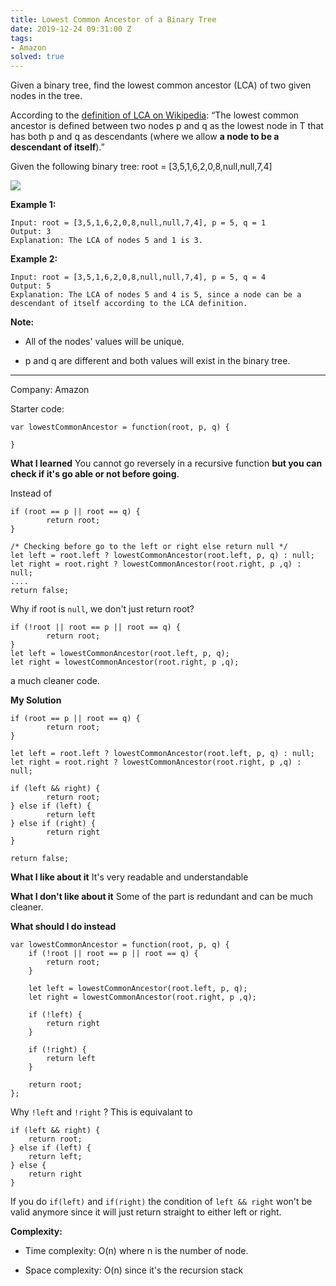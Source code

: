 ```yaml
---
title: Lowest Common Ancestor of a Binary Tree
date: 2019-12-24 09:31:00 Z
tags:
- Amazon
solved: true
---
```


Given a binary tree, find the lowest common ancestor (LCA) of two given nodes in the tree.

According to the [definition of LCA on Wikipedia](https://en.wikipedia.org/wiki/Lowest_common_ancestor): “The lowest common ancestor is defined between two nodes p and q as the lowest node in T that has both p and q as descendants (where we allow **a node to be a descendant of itself**).”

Given the following binary tree: root = \[3,5,1,6,2,0,8,null,null,7,4\]

![](https://assets.leetcode.com/uploads/2018/12/14/binarytree.png)

**Example 1:**

    Input: root = [3,5,1,6,2,0,8,null,null,7,4], p = 5, q = 1
    Output: 3
    Explanation: The LCA of nodes 5 and 1 is 3.
    

**Example 2:**

    Input: root = [3,5,1,6,2,0,8,null,null,7,4], p = 5, q = 4
    Output: 5
    Explanation: The LCA of nodes 5 and 4 is 5, since a node can be a descendant of itself according to the LCA definition.
    

**Note:**

* All of the nodes' values will be unique.

* p and q are different and both values will exist in the binary tree.

---

Company: Amazon

Starter code:

    var lowestCommonAncestor = function(root, p, q) {
    
    }

**What I learned** You cannot go reversely in a recursive function **but you can check if it's go able or not before going**.

Instead of

    if (root == p || root == q) {
            return root;
    }
    
    /* Checking before go to the left or right else return null */
    let left = root.left ? lowestCommonAncestor(root.left, p, q) : null;
    let right = root.right ? lowestCommonAncestor(root.right, p ,q) : null;
    ....
    return false;

Why if root is `null`, we don't just return root?

    if (!root || root == p || root == q) {
            return root;
    }
    let left = lowestCommonAncestor(root.left, p, q);
    let right = lowestCommonAncestor(root.right, p ,q);

a much cleaner code.

**My Solution**

    if (root == p || root == q) {
            return root;
    }
    
    let left = root.left ? lowestCommonAncestor(root.left, p, q) : null;
    let right = root.right ? lowestCommonAncestor(root.right, p ,q) : null;
    
    if (left && right) {
            return root;
    } else if (left) {
            return left
    } else if (right) {
            return right
    }
    
    return false;

**What I like about it** It's very readable and understandable

**What I don't like about it** Some of the part is redundant and can be much cleaner.

**What should I do instead**

    var lowestCommonAncestor = function(root, p, q) {
        if (!root || root == p || root == q) {
            return root;
        }
    
        let left = lowestCommonAncestor(root.left, p, q);
        let right = lowestCommonAncestor(root.right, p ,q);
    
        if (!left) {
            return right
        }
    
        if (!right) {
            return left
        }
    
        return root;
    };

Why `!left` and `!right` ? This is equivalant to

    if (left && right) {
        return root;
    } else if (left) {
        return left;
    } else {
        return right
    }

If you do `if(left)` and `if(right)` the condition of `left && right` won't be valid anymore since it will just return straight to either left or right.

**Complexity:**

* Time complexity: O(n) where n is the number of node.

* Space complexity: O(n) since it's the recursion stack